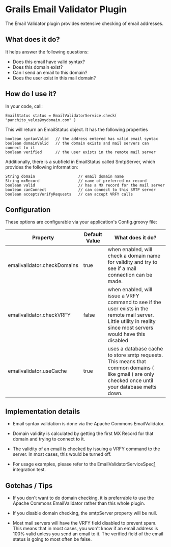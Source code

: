 # Grails Email Validator Plugin

The Email Validator plugin provides extensive checking of email addresses.

## What does it do?

It helps answer the following questions:

+ Does this email have valid syntax?
+ Does this domain exist?
+ Can I send an email to this domain?
+ Does the user exist in this mail domain?

## How do I use it?

In your code, call:

    EmailStatus status = EmailValidatorService.check( "panchito_veloz@mydomain.com" ) 

This will return an EmailStatus object. It has the following properties

    boolean syntaxValid   // the address entered has valid email syntax 
    boolean domainValid   // the domain exists and mail servers can connect to it
    boolean verified      // the user exists in the remote mail server
	
Additionally, there is a subfield in EmailStatus called SmtpServer, which provides the following information:

    String domain					// email domain name
    String mxRecord					// name of preferred mx record
    boolean valid 					// has a MX record for the mail server
    boolean canConnect 				// can connect to this SMTP server
    boolean acceptsVerifyRequests 	// can accept VRFY calls
	
## Configuration

These options are configurable via your application's Config.groovy file:

<table>
<thead><th>Property</th><th>Default Value</th><th>What does it do?</th></thead>
<tbody>
<tr><td>emailvalidator.checkDomains</td><td>true</td><td>when enabled, will check a domain name for validity and try to see if a mail connection can be made.</td></tr>
<tr><td>emailvalidator.checkVRFY</td><td>false</td><td>when enabled, will issue a VRFY command to see if the user exists in the remote mail server. Little utility in reality since most servers would have this disabled</td></tr>
<tr><td>emailvalidator.useCache</td><td>true</td><td>uses a database cache to store smtp requests. This means that common domains ( like gmail ) are only checked once until your database melts down.</td></tr>
</tbody></table>
	
## Implementation details

+ Email syntax validation is done via the Apache Commons EmailValidator.  

+ Domain validity is calculated by getting the first MX Record for that domain and trying to connect to it.

+ The validity of an email is checked by issuing a VRFY command to the server. In most cases, this would be turned off.

+ For usage examples, please refer to the EmailValidatorServiceSpec[1] integration test.

## Gotchas / Tips

+ If you don't want to do domain checking, it is preferrable to use the Apache Commons EmailValidator rather than this whole plugin.

+ If you disable domain checking, the smtpServer property will be null.

+ Most mail servers will have the VRFY field disabled to prevent spam. This means that in most cases, you won't know if an email address is 100% valid unless you send an email to it. The verified field of the email status is going to most often be false. 

[1]:http://github.com/tomaslin/grails-email-validator/blob/master/test/integration/grails/plugins/emailvalidator/EmailValidatorServiceSpec.groovy